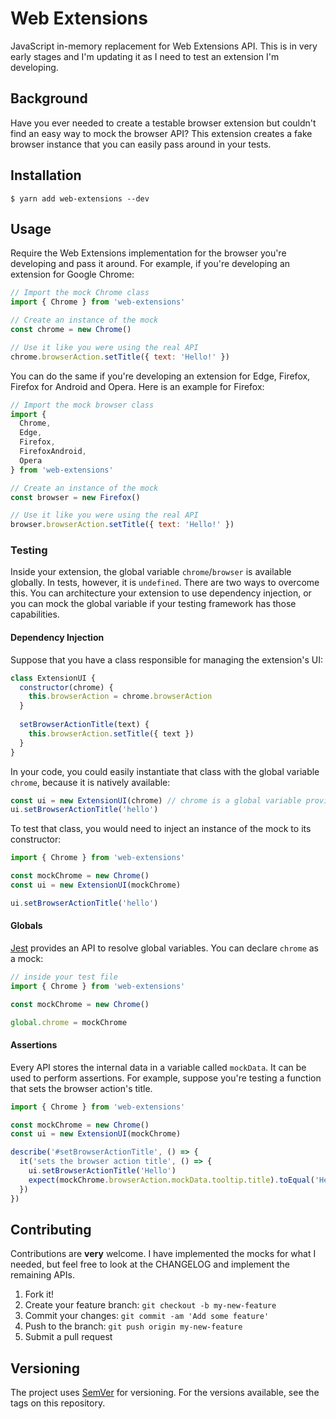 # Web Extensions
JavaScript in-memory replacement for Web Extensions API. This is in very early stages and I'm updating it as I need
to test an extension I'm developing.

## Background
Have you ever needed to create a testable browser extension but couldn't find an easy way to mock the browser API? This
extension creates a fake browser instance that you can easily pass around in your tests.

## Installation

    $ yarn add web-extensions --dev
    
## Usage
Require the Web Extensions implementation for the browser you're developing and pass it around. For example, if you're
developing an extension for Google Chrome:

```javascript
// Import the mock Chrome class
import { Chrome } from 'web-extensions'

// Create an instance of the mock
const chrome = new Chrome()

// Use it like you were using the real API
chrome.browserAction.setTitle({ text: 'Hello!' })
```

You can do the same if you're developing an extension for Edge, Firefox, Firefox for Android and Opera. Here is
an example for Firefox:

```javascript
// Import the mock browser class
import {
  Chrome,
  Edge,
  Firefox,
  FirefoxAndroid,
  Opera
} from 'web-extensions'

// Create an instance of the mock
const browser = new Firefox()

// Use it like you were using the real API
browser.browserAction.setTitle({ text: 'Hello!' })
```

### Testing
Inside your extension, the global variable `chrome`/`browser` is available globally. In tests, however,
it is `undefined`. There are two ways to overcome this. You can architecture your extension to use dependency
injection, or you can mock the global variable if your testing framework has those capabilities.

#### Dependency Injection
Suppose that you have a class responsible for managing the extension's UI:

```javascript
class ExtensionUI {
  constructor(chrome) {
    this.browserAction = chrome.browserAction
  }
  
  setBrowserActionTitle(text) {
    this.browserAction.setTitle({ text })
  }
}
```

In your code, you could easily instantiate that class with the global variable `chrome`, because it is natively
available:

```javascript
const ui = new ExtensionUI(chrome) // chrome is a global variable provided by Google Chrome
ui.setBrowserActionTitle('hello')
```

To test that class, you would need to inject an instance of the mock to its constructor:

```javascript
import { Chrome } from 'web-extensions'

const mockChrome = new Chrome()
const ui = new ExtensionUI(mockChrome)

ui.setBrowserActionTitle('hello')
```

#### Globals
[Jest](https://facebook.github.io/jest/) provides an API to resolve global variables. You can declare `chrome` as a
mock: 

```javascript
// inside your test file
import { Chrome } from 'web-extensions'

const mockChrome = new Chrome()

global.chrome = mockChrome
```

#### Assertions

Every API stores the internal data in a variable called `mockData`. It can be used to perform assertions. For example,
suppose you're testing a function that sets the browser action's title. 

```javascript
import { Chrome } from 'web-extensions'

const mockChrome = new Chrome()
const ui = new ExtensionUI(mockChrome)

describe('#setBrowserActionTitle', () => {
  it('sets the browser action title', () => {
    ui.setBrowserActionTitle('Hello')
    expect(mockChrome.browserAction.mockData.tooltip.title).toEqual('Hello')
  })
})
```

## Contributing
Contributions are __very__ welcome. I have implemented the mocks for what I needed, but feel free to look at the
CHANGELOG and implement the remaining APIs.

1. Fork it!
2. Create your feature branch: `git checkout -b my-new-feature`
3. Commit your changes: `git commit -am 'Add some feature'`
4. Push to the branch: `git push origin my-new-feature`
5. Submit a pull request

## Versioning
The project uses [SemVer](http://semver.org/) for versioning. For the versions available, see the tags on this repository.
